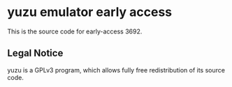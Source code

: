 yuzu emulator early access
=============

This is the source code for early-access 3692.

## Legal Notice

yuzu is a GPLv3 program, which allows fully free redistribution of its source code.
